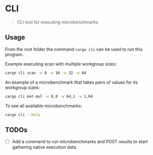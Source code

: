 # CLI

> CLI tool for executing microbenchmarks

## Usage

From the root folder the command `cargo cli` can be used to run this program.

Example executing scan with multiple workgroup sizes:

```sh
cargo cli scan -w 8 -w 16 -w 32 -w 64
```

An example of a microbenchmark that takes pairs of values for its workgroup
sizes:

```sh
cargo cli mat-mul -w 8,8 -w 64,1 -w 1,64
```

To see all available microbenchmarks:

```sh
cargo cli --help
```

## TODOs

- [ ] Add a command to run microbenchmarks and POST results to start gathering
      native execution data.
